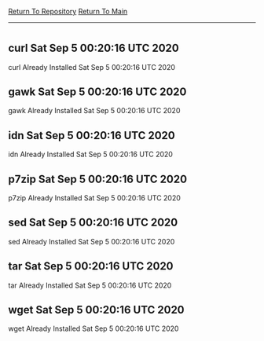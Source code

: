 [Return To Repository](https://github.com/deathbybandaid/piholeparser/)
[Return To Main](https://github.com/deathbybandaid/piholeparser/blob/master/RecentRunLogs/Mainlog.md)
____________________________________
# 
## curl Sat Sep  5 00:20:16 UTC 2020
curl Already Installed Sat Sep  5 00:20:16 UTC 2020
## gawk Sat Sep  5 00:20:16 UTC 2020
gawk Already Installed Sat Sep  5 00:20:16 UTC 2020
## idn Sat Sep  5 00:20:16 UTC 2020
idn Already Installed Sat Sep  5 00:20:16 UTC 2020
## p7zip Sat Sep  5 00:20:16 UTC 2020
p7zip Already Installed Sat Sep  5 00:20:16 UTC 2020
## sed Sat Sep  5 00:20:16 UTC 2020
sed Already Installed Sat Sep  5 00:20:16 UTC 2020
## tar Sat Sep  5 00:20:16 UTC 2020
tar Already Installed Sat Sep  5 00:20:16 UTC 2020
## wget Sat Sep  5 00:20:16 UTC 2020
wget Already Installed Sat Sep  5 00:20:16 UTC 2020
